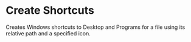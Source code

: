 # Create Shortcuts

Creates Windows shortcuts to Desktop and Programs for a file using its relative path and a specified icon.
